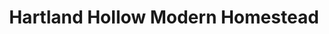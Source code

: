 ---
title: "Hartland Hollow Modern Homestead"
url: /east-hartland/hartland-hollow-modern-homestead/
shop: farm
---